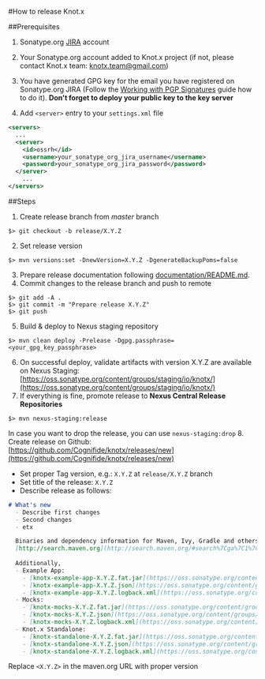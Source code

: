 #How to release Knot.x

##Prerequisites
1. Sonatype.org [JIRA](https://issues.sonatype.org/secure/Signup!default.jspa) account

2. Your Sonatype.org account added to Knot.x project (if not, please contact Knot.x team: 
[knotx.team@gmail.com](email:knotx.team@gmail.com))

3. You have generated GPG key for the email you have registered on Sonatype.org JIRA 
(Follow the [Working with PGP Signatures](http://central.sonatype.org/pages/working-with-pgp-signatures.html) 
guide how to do it). 
**Don't forget to deploy your public key to the key server** 

4. Add `<server>` entry to your `settings.xml` file
```xml
<servers>
  ...
  <server>
    <id>ossrh</id>
    <username>your_sonatype_org_jira_username</username>
    <password>your_sonatype_org_jira_password</password>
  </server>
    ...
</servers>    
```

##Steps
1. Create release branch from *master* branch
```
$> git checkout -b release/X.Y.Z
```
2. Set release version
```
$> mvn versions:set -DnewVersion=X.Y.Z -DgenerateBackupPoms=false
```
3. Prepare release documentation following [documentation/README.md](https://github.com/Cognifide/knotx/blob/master/documentation/README.md).
4. Commit changes to the release branch and push to remote
```
$> git add -A .
$> git commit -m "Prepare release X.Y.Z"
$> git push
```
5. Build & deploy to Nexus staging repository
```
$> mvn clean deploy -Prelease -Dgpg.passphrase=<your_gpg_key_passphrase>
```
6. On successful deploy, validate artifacts with version X.Y.Z are available on Nexus Staging:
[https://oss.sonatype.org/content/groups/staging/io/knotx/](https://oss.sonatype.org/content/groups/staging/io/knotx/)
7. If everything is fine, promote release to **Nexus Central Release Repositories**
```
$> mvn nexus-staging:release
```
In case you want to drop the release, you can use `nexus-staging:drop`
8. Create release on Github: [https://github.com/Cognifide/knotx/releases/new](https://github.com/Cognifide/knotx/releases/new)
  - Set proper Tag version, e.g.: `X.Y.Z` at `release/X.Y.Z` branch
  - Set title of the release: `X.Y.Z`
  - Describe release as follows:
  ```md
  # What's new
    - Describe first changes
    - Second changes
    - etx

    Binaries and dependency information for Maven, Ivy, Gradle and others can be found at 
    [http://search.maven.org](http://search.maven.org/#search%7Cga%7C1%7Cg%3A%22io.vertx%22%20AND%20v%3A<X.Y.Z>)
    
    Additionally, 
    - Example App:
      - [knotx-example-app-X.Y.Z.fat.jar](https://oss.sonatype.org/content/groups/public/io/knotx/example-app/X.Y.Z/example-app-X.Y.Z.fat.jar)
      - [knotx-example-app-X.Y.Z.json](https://oss.sonatype.org/content/groups/public/io/knotx/example-app/X.Y.Z/example-app-X.Y.Z.json)
      - [knotx-example-app-X.Y.Z.logback.xml](https://oss.sonatype.org/content/groups/public/io/knotx/example-app/X.Y.Z/example-app-X.Y.Z.logback.xml)
    - Mocks:
      - [knotx-mocks-X.Y.Z.fat.jar](https://oss.sonatype.org/content/groups/public/io/knotx/knotx-mocks/X.Y.Z/knotx-mocks-X.Y.Z.fat.jar)
      - [knotx-mocks-X.Y.Z.json](https://oss.sonatype.org/content/groups/public/io/knotx/knotx-mocks/X.Y.Z/knotx-mocks-X.Y.Z.json)
      - [knotx-mocks-X.Y.Z.logback.xml](https://oss.sonatype.org/content/groups/public/io/knotx/knotx-mocks/X.Y.Z/knotx-mocks-X.Y.Z.logback.xml)
    - Knot.x Standalone:
      - [knotx-standalone-X.Y.Z.fat.jar](https://oss.sonatype.org/content/groups/public/io/knotx/knotx-standalone/X.Y.Z/knotx-standalone-X.Y.Z.fat.jar)
      - [knotx-standalone-X.Y.Z.json](https://oss.sonatype.org/content/groups/public/io/knotx/knotx-standalone/X.Y.Z/knotx-standalone-X.Y.Z.json)
      - [knotx-standalone-X.Y.Z.logback.xml](https://oss.sonatype.org/content/groups/public/io/knotx/knotx-standalone/X.Y.Z/knotx-standalone-X.Y.Z.logback.xml)
  ```
  Replace `<X.Y.Z>` in the maven.org URL with proper version


